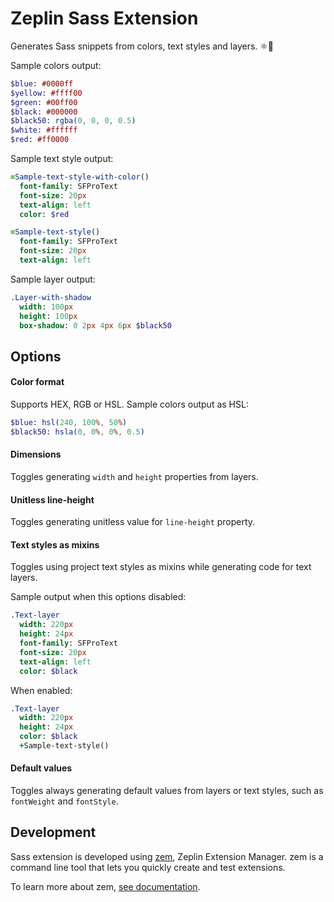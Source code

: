 # Zeplin Sass Extension

Generates Sass snippets from colors, text styles and layers. ⚛️📱

Sample colors output:
```sass
$blue: #0000ff
$yellow: #ffff00
$green: #00ff00
$black: #000000
$black50: rgba(0, 0, 0, 0.5)
$white: #ffffff
$red: #ff0000
```

Sample text style output:
```sass
=Sample-text-style-with-color()
  font-family: SFProText
  font-size: 20px
  text-align: left
  color: $red

=Sample-text-style()
  font-family: SFProText
  font-size: 20px
  text-align: left
```

Sample layer output:
```sass
.Layer-with-shadow
  width: 100px
  height: 100px
  box-shadow: 0 2px 4px 6px $black50
```

## Options

#### Color format

Supports HEX, RGB or HSL. Sample colors output as HSL:
```sass
$blue: hsl(240, 100%, 50%)
$black50: hsla(0, 0%, 0%, 0.5)
```

#### Dimensions

Toggles generating `width` and `height` properties from layers.

#### Unitless line-height

Toggles generating unitless value for `line-height` property.

#### Text styles as mixins

Toggles using project text styles as mixins while generating code for text layers.

Sample output when this options disabled:
```sass
.Text-layer
  width: 220px
  height: 24px
  font-family: SFProText
  font-size: 20px
  text-align: left
  color: $black
```

When enabled:
```sass
.Text-layer
  width: 220px
  height: 24px
  color: $black
  +Sample-text-style()
```

#### Default values

Toggles always generating default values from layers or text styles, such as `fontWeight` and `fontStyle`.

## Development

Sass extension is developed using [zem](https://github.com/zeplin/zem), Zeplin Extension Manager. zem is a command line tool that lets you quickly create and test extensions.

To learn more about zem, [see documentation](https://github.com/zeplin/zem).
